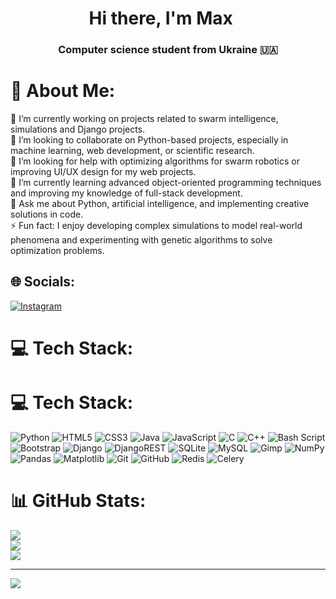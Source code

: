 <h1 align="center">Hi there, I'm Max
<img src="https://github.com/blackcater/blackcater/raw/main/images/Hi.gif" height="16"/></h1>
<h3 align="center">Computer science student from Ukraine 🇺🇦</h3>

# 💫 About Me:
🔭 I’m currently working on projects related to swarm intelligence, simulations and Django projects.  <br>👯 I’m looking to collaborate on Python-based projects, especially in machine learning, web development, or scientific research.  <br>🤝 I’m looking for help with optimizing algorithms for swarm robotics or improving UI/UX design for my web projects.  <br>🌱 I’m currently learning advanced object-oriented programming techniques and improving my knowledge of full-stack development.  <br>💬 Ask me about Python, artificial intelligence, and implementing creative solutions in code.  <br>⚡ Fun fact: I enjoy developing complex simulations to model real-world phenomena and experimenting with genetic algorithms to solve optimization problems. 


## 🌐 Socials:
[![Instagram](https://img.shields.io/badge/Instagram-%23E4405F.svg?logo=Instagram&logoColor=white)](https://instagram.com/vmzxgh) 

# 💻 Tech Stack:
# 💻 Tech Stack:
![Python](https://img.shields.io/badge/python-3670A0?style=for-the-badge&logo=python&logoColor=ffdd54) 
![HTML5](https://img.shields.io/badge/html5-%23E34F26.svg?style=for-the-badge&logo=html5&logoColor=white) 
![CSS3](https://img.shields.io/badge/css3-%231572B6.svg?style=for-the-badge&logo=css3&logoColor=white) 
![Java](https://img.shields.io/badge/java-%23ED8B00.svg?style=for-the-badge&logo=openjdk&logoColor=white) 
![JavaScript](https://img.shields.io/badge/javascript-%23323330.svg?style=for-the-badge&logo=javascript&logoColor=%23F7DF1E) 
![C](https://img.shields.io/badge/c-%2300599C.svg?style=for-the-badge&logo=c&logoColor=white) 
![C++](https://img.shields.io/badge/c++-%2300599C.svg?style=for-the-badge&logo=c%2B%2B&logoColor=white)
![Bash Script](https://img.shields.io/badge/bash_script-%23121011.svg?style=for-the-badge&logo=gnu-bash&logoColor=white) 
![Bootstrap](https://img.shields.io/badge/bootstrap-%238511FA.svg?style=for-the-badge&logo=bootstrap&logoColor=white) 
![Django](https://img.shields.io/badge/django-%23092E20.svg?style=for-the-badge&logo=django&logoColor=white) 
![DjangoREST](https://img.shields.io/badge/DJANGO-REST-ff1709?style=for-the-badge&logo=django&logoColor=white&color=ff1709&labelColor=gray) 
![SQLite](https://img.shields.io/badge/sqlite-%2307405e.svg?style=for-the-badge&logo=sqlite&logoColor=white) 
![MySQL](https://img.shields.io/badge/mysql-4479A1.svg?style=for-the-badge&logo=mysql&logoColor=white) 
![Gimp](https://img.shields.io/badge/Gimp-657D8B?style=for-the-badge&logo=gimp&logoColor=FFFFFF) 
![NumPy](https://img.shields.io/badge/numpy-%23013243.svg?style=for-the-badge&logo=numpy&logoColor=white) 
![Pandas](https://img.shields.io/badge/pandas-%23150458.svg?style=for-the-badge&logo=pandas&logoColor=white) 
![Matplotlib](https://img.shields.io/badge/Matplotlib-%23ffffff.svg?style=for-the-badge&logo=Matplotlib&logoColor=black) 
![Git](https://img.shields.io/badge/git-%23F05033.svg?style=for-the-badge&logo=git&logoColor=white) 
![GitHub](https://img.shields.io/badge/github-%23121011.svg?style=for-the-badge&logo=github&logoColor=white) 
![Redis](https://img.shields.io/badge/redis-%23D32F2F.svg?style=for-the-badge&logo=redis&logoColor=white) 
![Celery](https://img.shields.io/badge/celery-%23F7B84B.svg?style=for-the-badge&logo=celery&logoColor=white)

# 📊 GitHub Stats:
![](https://github-readme-stats.vercel.app/api?username=HappyMaxxx&theme=slateorange&hide_border=false&include_all_commits=false&count_private=true)<br/>
![](https://github-readme-streak-stats.herokuapp.com/?user=HappyMaxxx&theme=slateorange&hide_border=false)<br/>
![](https://github-readme-stats.vercel.app/api/top-langs/?username=HappyMaxxx&theme=slateorange&hide_border=false&include_all_commits=false&count_private=true&layout=compact)

---
[![](https://visitcount.itsvg.in/api?id=HappyMaxxx&icon=2&color=12)](https://visitcount.itsvg.in)

